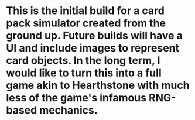 # This is the initial build for a card pack simulator created from the ground up. Future builds will have a UI and include images to represent card objects. In the long term, I would like to turn this into a full game akin to Hearthstone with much less of the game's infamous RNG-based mechanics.